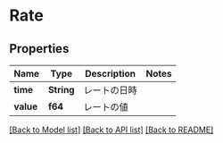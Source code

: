 # Rate

## Properties
Name | Type | Description | Notes
------------ | ------------- | ------------- | -------------
**time** | **String** | レートの日時 | 
**value** | **f64** | レートの値 | 

[[Back to Model list]](../README.md#documentation-for-models) [[Back to API list]](../README.md#documentation-for-api-endpoints) [[Back to README]](../README.md)


